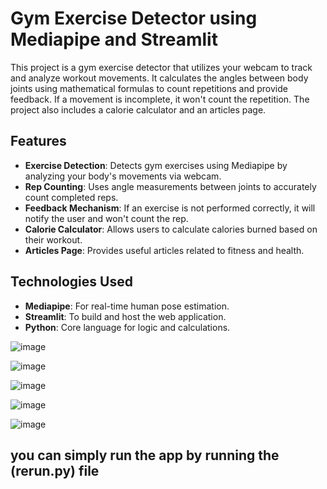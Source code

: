 # Gym Exercise Detector using Mediapipe and Streamlit

This project is a gym exercise detector that utilizes your webcam to track and analyze workout movements. It calculates the angles between body joints using mathematical formulas to count repetitions and provide feedback. If a movement is incomplete, it won't count the repetition. The project also includes a calorie calculator and an articles page.

## Features
- **Exercise Detection**: Detects gym exercises using Mediapipe by analyzing your body's movements via webcam.
- **Rep Counting**: Uses angle measurements between joints to accurately count completed reps.
- **Feedback Mechanism**: If an exercise is not performed correctly, it will notify the user and won't count the rep.
- **Calorie Calculator**: Allows users to calculate calories burned based on their workout.
- **Articles Page**: Provides useful articles related to fitness and health.

## Technologies Used
- **Mediapipe**: For real-time human pose estimation.
- **Streamlit**: To build and host the web application.
- **Python**: Core language for logic and calculations.

![image](https://github.com/user-attachments/assets/4e1d02dc-40fc-4074-9a27-7815410a4eae)

![image](https://github.com/user-attachments/assets/e9678b89-fa83-4b8a-8731-0859c2b87273)


![image](https://github.com/user-attachments/assets/a57f6c3a-3c13-42ea-b75c-21b96ac7675c)

![image](https://github.com/user-attachments/assets/7a1335bd-a59e-4041-aa80-e243fc68f82d)

   ![image](https://github.com/user-attachments/assets/9955335f-423a-4329-a0b6-a75c5885a441)

## you can simply run the app by running the (rerun.py) file
 

